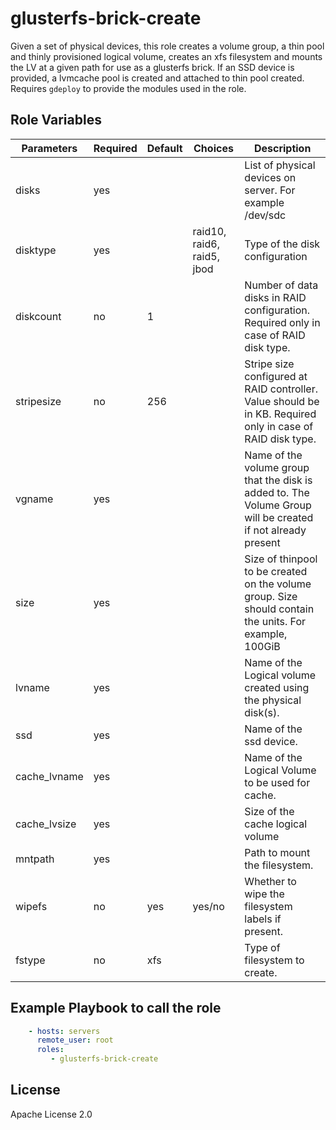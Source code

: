 glusterfs-brick-create
=========

Given a set of physical devices, this role creates a volume group, a thin pool and thinly provisioned logical volume, creates an xfs filesystem and mounts the LV at a given path for use as a glusterfs brick. If an SSD device is provided, a lvmcache pool is created and attached to thin pool created.
Requires ```gdeploy``` to provide the modules used in the role.


Role Variables
--------------

| Parameters   | Required | Default | Choices  | Description |
| ----------   | -------- | ------- | -------  | ----------- |
|disks        |yes       |         |  | List of physical devices on server. For example /dev/sdc
|disktype        |yes       |         |raid10, raid6, raid5, jbod  | Type of the disk configuration
|diskcount        |no       |  1       |  |Number of data disks in RAID configuration. Required only in case of RAID disk type.
|stripesize        |no       | 256         |  |Stripe size configured at RAID controller. Value should be in KB. Required only in case of RAID disk type.
|vgname        |yes       |         |  | Name of the volume group that the disk is added to. The Volume Group will be created if not already present
|size        |yes       |         |  | Size of thinpool to be created on the volume group. Size should contain the units. For example, 100GiB
|lvname        |yes       |          |  |Name of the Logical volume created using the physical disk(s).
|ssd        |yes       |          |  |Name of the ssd device.
|cache_lvname        |yes       |          |  |Name of the Logical Volume to be used for cache.
|cache_lvsize        |yes       |          |  |Size of the cache logical volume
|mntpath       |yes       |          |  |Path to mount the filesystem.
|wipefs       |no       | yes          |yes/no  |Whether to wipe the filesystem labels if present.
|fstype       |no       |xfs          |  |Type of filesystem to create.



Example Playbook to call the role
---------------------------------

```yaml
    - hosts: servers
      remote_user: root
      roles:
         - glusterfs-brick-create
```

License
-------

Apache License 2.0
